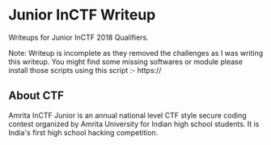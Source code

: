 # Junior InCTF Writeup
Writeups for Junior InCTF 2018 Qualifiers.

Note: Writeup is incomplete as they removed the challenges as I was writing this writeup. You might find some missing softwares or module please install those scripts using this script :- https://

## About CTF

Amrita InCTF Junior is an annual national level CTF style secure coding contest organized by Amrita University for Indian high school students. It is India's first high school hacking competition.

